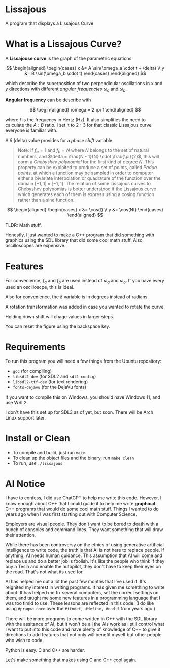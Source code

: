 # Lissajous

A program that displays a Lissajous Curve

# What is a Lissajous Curve?

A **Lissajouse curve** is the graph of the parametric equations

$$
\begin{aligned}
\begin{cases}
x &= A \sin(\omega_a \cdot t + \delta) \\
y &= B \sin(\omega_b \cdot t)
\end{cases}
\end{aligned}
$$

which describe the superposition of two perpendicular oscillations in $x$ and $y$ directions with different *angular frequencies* $\omega_a$ and $\omega_b$.

**Angular frequency** can be describe with

$$
\begin{aligned}
\omega = 2 \pi f
\end{aligned}
$$

where $f$ is the frequency in Hertz (Hz).  It also simplifies the need to calculate the $A : B$ ratio.  I set it to $2 : 3$ for that classic Lissajous curve everyone is familiar with.

A $\delta$ (delta) value provides for a *phase shift* variable.

> Note: If $f_a = 1$ and $f_b = N$ where $N$ belongs to the set of natural numbers, and $\delta = \frac{N - 1}{N} \cdot \frac{\pi}{2}$, this will corm a *Chebyshev polynomial* for the first kind of degree $N$. This property can be exploited to produce a set of points, called *Padua points*, at which a function may be sampled in order to computer either a bivariate interpolation or quadrature of the function over the domain $[-1,1] \times [-1,1]$.
> The relation of some Lissajous curves to Chebyshev polynomias is better understood if the Lissajous curve which generates each of them is express using a cosing function rather than a sine function.

$$
\begin{aligned}
\begin{cases}
x &= \cos(t) \\
y &= \cos(Nt)
\end{cases}
\end{aligned}
$$

TLDR: Math stuff.


Honestly, I just wanted to make a C++ program that did something with graphics using the SDL library that did some cool math stuff.  Also, oscilloscopes are expensive.

# Features

For convenience, $f_a$ and $f_b$ are used instead of $\omega_a$ and $\omega_b$.  If you have every used an oscilloscpe, this is ideal.

Also for convenience, the $\delta$ variable is in degrees instead of radians.

A rotation transformation was added in case you wanted to rotate the curve.

Holding down shift will chage values in larger steps.

You can reset the figure using the backspace key.

# Requirements

To run this program you will need a few things from the Ubuntu repository:

- `gcc` (for compiling)
- `libsdl2-dev` (for SDL2 and `sdl2-config`)
- `libsdl2-ttf-dev` (for text rendering)
- `fonts-dejavu` (for the DejaVu fonts)

If you want to compile this on Windows, you should have Windows 11, and use WSL2.

I don't have this set up for SDL3 as of yet, but soon.  There will be Arch Linux support later.

# Install or Clean

- To compile and build, just run `make`.
- To clean up the object files and the binary, run `make clean`
- To run, use `./lissajous`

# AI Notice

I have to confess, I did use ChatGPT to help me write this code.  However, I know enough about C++ that I could guide it to help me write **graphical** C++ programs that would do some cool math stuff. Things I wanted to do years ago when I was first starting out with Computer Science.

Employers are visual people. They don't want to be bored to death with a bunch of consoles and command lines. They want something that will draw their attention.

While there has been controversy on the ethics of using generative artificial intelligence to write code, the truth is that AI is not here to replace people. If anything, AI needs human guidance.  This assumption that AI will come and replace us and do a better job is foolish.  It's like the people who think if they buy a Tesla and enable the autopilot, they don't have to keep their eyes on the road.  That's not what its used for.

AI has helped me out a lot the past few months that I've used it.  It's reignited my interest in writing programs.  It has given me something to write about.  It has helped me fix several computers, set the correct settings on them, and taught me some new features in a programming language that I was too timid to use.  These lessons are reflected in this code.  (I do like using `#pragma once` over the `#ifndef, #define, #endif` from years ago.)

There will be more programs to come written in C++ with the SDL library with the assitance of AI, but it won't be all the AIs work as I still control what I want to put into this code and have plenty of knowledge of C++ to give it directions to add features that not only will benefit myself but other people who wish to code.

Python is easy. C and C++ are harder.

Let's make something that makes using C and C++ cool again.

